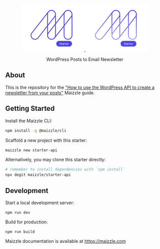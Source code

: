 <div align="center">
  <p>
    <a href="https://maizzle.com/#gh-light-mode-only" target="_blank">
      <img src="./.github/logo-light.svg" alt="Maizzle" width="200">
    </a>
    <a href="https://maizzle.com/#gh-dark-mode-only" target="_blank">
      <img src="./.github/logo-dark.svg" alt="Maizzle" width="200">
    </a>
  </p>
  <p>WordPress Posts to Email Newsletter</p>
</div>

## About

This is the repository for the ["How to use the WordPress API to create a newsletter from your posts"](https://maizzle.com/guides/wordpress-api) Maizzle guide.

## Getting Started

Install the Maizzle CLI:

```sh
npm install -g @maizzle/cli
```

Scaffold a new project with this starter:

```sh
maizzle new starter-api
```

Alternatively, you may clone this starter directly:

```bash
# remember to install dependencies with `npm install`
npx degit maizzle/starter-api
```

## Development

Start a local development server:

```
npm run dev
```

Build for production:

```
npm run build
```

Maizzle documentation is available at https://maizzle.com
